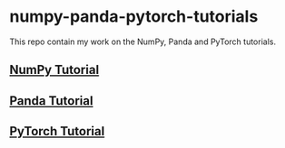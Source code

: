 # numpy-panda-pytorch-tutorials
This repo contain my work on the NumPy, Panda and PyTorch tutorials.

## [NumPy Tutorial](https://realpython.com/numpy-tutorial/)

## [Panda Tutorial](https://realpython.com/pandas-dataframe/)

## [PyTorch Tutorial](https://pytorch.org/tutorials/beginner/basics/intro.html)
